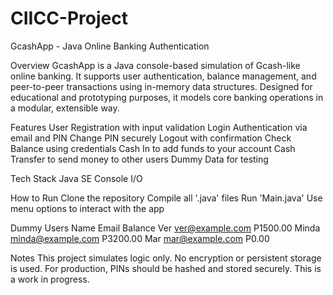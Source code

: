 # CIICC-Project
GcashApp - Java Online Banking Authentication

Overview
GcashApp is a Java console-based simulation of Gcash-like online banking. It supports user authentication, balance management, and peer-to-peer transactions using in-memory data structures. Designed for educational and prototyping purposes, it models core banking operations in a modular, extensible way.

Features
User Registration with input validation
Login Authentication via email and PIN
Change PIN securely
Logout with confirmation
Check Balance using credentials
Cash In to add funds to your account
Cash Transfer to send money to other users
Dummy Data for testing

Tech Stack
Java SE
Console I/O

How to Run
Clone the repository
Compile all '.java' files
Run 'Main.java'
Use menu options to interact with the app

Dummy Users
Name      Email                Balance
Ver       ver@example.com      P1500.00
Minda     minda@example.com    P3200.00
Mar       mar@example.com      P0.00

Notes
This project simulates logic only. No encryption or persistent storage is used. For production, PINs should be hashed and stored securely. This is a work in progress.
